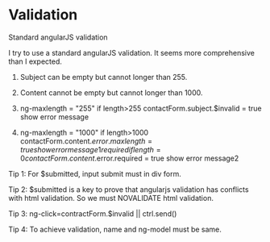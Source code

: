 # Validation
Standard angularJS validation

I try to use a standard angularJS validation. It seems more comprehensive than I expected.
1. Subject can be empty but cannot longer than 255.
2. Content cannot be empty but cannot longer than 1000.

1. ng-maxlength = "255"  if length>255  contactForm.subject.$invalid = true  show error message
2. ng-maxlength = "1000" if length>1000 contactForm.content.$error.maxlength = true show error message1
   required if length=0 contactForm.content.$error.required = true  show error message2
  
Tip 1: For $submitted, input submit must in div form.

Tip 2: $submitted is a key to prove that angularjs validation has conflicts with html validation. So we must NOVALIDATE html validation.

Tip 3: ng-click=contractForm.$invalid || ctrl.send()

Tip 4: To achieve validation, name and ng-model must be same.
